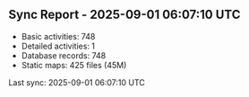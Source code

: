 ## Sync Report - 2025-09-01 06:07:10 UTC

- Basic activities: 748
- Detailed activities: 1
- Database records: 748
- Static maps: 425 files (45M)

Last sync: 2025-09-01 06:07:10 UTC
